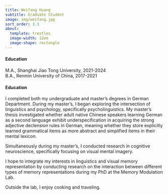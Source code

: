 ```yaml
---
title: Weifang Huang
subtitle: Graduate Student
image: img/weifang.jpg
sort_order: 3.3
about:
  template: trestles
  image-width: 12em
  image-shape: rectangle
---
```


#### Education

M.A., Shanghai Jiao Tong University, 2021-2024\
B.A., Renmin University of China, 2017-2021

#### Education

I completed both my undergraduate and master’s degrees in German Department. During my master’s, I began exploring the intersection of linguistics and psychology, specifically psycholinguistics. My master’s thesis investigated whether adult native Chinese speakers learning German as a second language exhibit underspecification in acquiring the strong adjective declension rules in German, meaning whether they store explicitly learned grammatical items as more abstract and simplified items in their mental lexicon.

Simultaneously during my master’s, I conducted research in cognitive neuroscience, specifically focusing on visual mental imagery.

I hope to integrate my interests in linguistics and visual memory representation by conducting research on the interaction between different types of memory representations during my PhD at the Memory Modulation Lab.

Outside the lab, I enjoy cooking and traveling.
